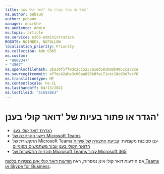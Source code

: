 ```yaml
---
title: הגדר או פתור בעיות של 'דואר קולי בענן'
ms.author: pebaum
author: pebaum
manager: mnirkhe
ms.audience: Admin
ms.topic: article
ms.service: o365-administration
ROBOTS: NOINDEX, NOFOLLOW
localization_priority: Priority
ms.collection: Adm_O365
ms.custom:
- "9002347"
- "4567"
ms.openlocfilehash: 2ba30f5ff9dc2cc5237a1ed503b00b405cc272ce
ms.sourcegitcommit: ef7ec42aba3c06aa8966dfac71cec18c08e7acf8
ms.translationtype: HT
ms.contentlocale: he-IL
ms.lasthandoff: 04/13/2021
ms.locfileid: "51692863"
---
```

# <a name="set-up-or-troubleshoot-cloud-voicemail"></a>הגדר או פתור בעיות של 'דואר קולי בענן'

- [הגדרת דואר קולי בענן](https://docs.microsoft.com/microsoftteams/set-up-phone-system-voicemail) 
- [רישוי ההרחבה של Microsoft Teams](https://docs.microsoft.com/microsoftteams/teams-add-on-licensing/microsoft-teams-add-on-licensing) 
- התקשורת של Microsoft Teams עם סביבות מקומיות: [קביעת התצורה של שירות הדואר הקולי בענן עבור משתמשים מקומיים](https://docs.microsoft.com/skypeforbusiness/hybrid/configure-cloud-voicemail) 
- [תוכניות התקשרות של Microsoft Teams עבור Microsoft 365](https://docs.microsoft.com//microsoftteams/calling-plans-for-office-365) 

אם הודעות דואר קולי אינן נמסרות, ראה [הודעות דואר קולי אינן נמסרות בלקוח Teams או Skype for Business](https://docs.microsoft.com/SkypeForBusiness/troubleshoot/hybrid-phone-system/voicemails-not-delivered).